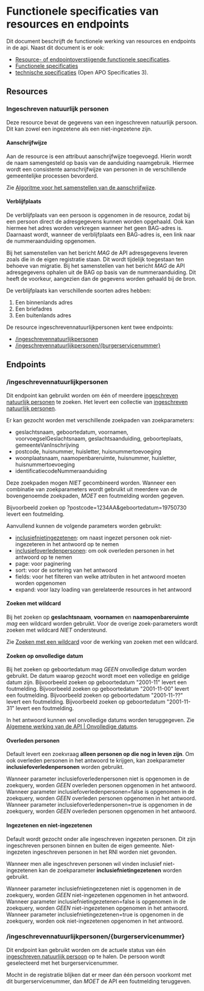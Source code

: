 # Functionele specificaties van resources en endpoints
Dit document beschrijft de functionele werking van resources en endpoints in de api.
Naast dit document is er ook:
* [Resource- of endpointoverstijgende functionele specificaties](algemene_werking_api.md).
* [Functionele specificaties](functionele_specificaties.md)
* [technische specificaties](https://github.com/VNG-Realisatie/Bevragingen-ingeschreven-personen/blob/master/api-specificatie/openapi.yaml) (Open APO Specificaties 3).

## Resources
### Ingeschreven natuurlijk personen
Deze resource bevat de gegevens van een ingeschreven natuurlijk persoon. Dit kan zowel een ingezetene als een niet-ingezetene zijn.

#### Aanschrijfwijze
Aan de resource is een attribuut aanschrijfwijze toegevoegd. Hierin wordt de naam samengesteld op basis van de aanduiding naamgebruik. Hiermee wordt een consistente aanschrijfwijze van personen in de verschillende gemeentelijke processen bevorderd.

Zie [Algoritme voor het samenstellen van de aanschrijfwijze](https://github.com/VNG-Realisatie/Bevragingen-ingeschreven-personen/blob/master/api-specificatie/Aanschijfwijze%20opstellen.md).

#### Verblijfplaats
De verblijfplaats van een persoon is opgenomen in de resource, zodat bij een persoon direct de adresgegevens kunnen worden opgehaald. Ook kan hiermee het adres worden verkregen wanneer het geen BAG-adres is.
Daarnaast wordt, wanneer de verblijfplaats een BAG-adres is, een link naar de nummeraanduiding opgenomen.

Bij het samenstellen van het bericht *MAG* de API adresgegevens leveren zoals die in de eigen registratie staan. Dit wordt tijdelijk toegestaan ten behoeve van migratie.
Bij het samenstellen van het bericht *MAG* de API adresgegevens ophalen uit de BAG op basis van de nummeraanduiding. Dit heeft de voorkeur, aangezien dan de gegevens worden gehaald bij de bron.

De verblijfplaats kan verschillende soorten adres hebben:
1. Een binnenlands adres
2. Een briefadres
3. Een buitenlands adres

De resource ingeschrevennatuurlijkpersonen kent twee endpoints:
* [/ingeschrevennatuurlijkpersonen](#ingeschrevennatuurlijkpersonen)
* [/ingeschrevennatuurlijkpersonen/{burgerservicenummer}](#ingeschrevennatuurlijkpersonenburgerservicenummer)


## Endpoints

### /ingeschrevennatuurlijkpersonen
Dit endpoint kan gebruikt worden om één of meerdere [ingeschreven natuurlijk personen](#ingeschreven-natuurlijk-personen) te zoeken. Het levert een collectie van [ingeschreven natuurlijk personen](#Ingeschrevennatuurlijkpersonen).

Er kan gezocht worden met verschillende zoekpaden van zoekparameters:
* geslachtsnaam, geboortedatum, voornamen, voorvoegselGeslachtsnaam, geslachtsaanduiding, geboorteplaats, gemeenteVanInschrijving
* postcode, huisnummer, huisletter, huisnummertoevoeging
* woonplaatsnaam, naamopenbareruimte, huisnummer, huisletter, huisnummertoevoeging
* identificatiecodeNummeraanduiding

Deze zoekpaden mogen *NIET* gecombineerd worden. Wanneer een combinatie van zoekparameters wordt gebruikt uit meerdere van de bovengenoemde zoekpaden, *MOET* een foutmelding worden gegeven.

Bijvoorbeeld zoeken op ?postcode=1234AA&geboortedatum=19750730 levert een foutmelding.

Aanvullend kunnen de volgende parameters worden gebruikt:
* [inclusiefnietingezetenen](#ingezetenen-en-niet-ingezetenen): om naast ingezet personen ook niet-ingezeteren in het antwoord op te nemen
* [inclusiefoverledenpersonen](#overleden-personen): om ook overleden personen in het antwoord op te nemen
* page: voor paginering
* sort: voor de sortering van het antwoord
* fields: voor het filteren van welke attributen in het antwoord moeten worden opgenomen
* expand: voor lazy loading van gerelateerde resources in het antwoord

#### Zoeken met wildcard
Bij het zoeken op **geslachtsnaam**, **voornamen** en **naamopenbareruimte** *mag* een wildcard worden gebruikt. Voor de overige zoek-parameters wordt zoeken met wildcard *NIET* ondersteund.

Zie [Zoeken met een wildcard](algemene_werking_api.md#zoeken-met-een-wildcard) voor de werking van zoeken met een wildcard.

#### Zoeken op onvolledige datum
Bij het zoeken op geboortedatum mag *GEEN* onvolledige datum worden gebruikt.
De datum waarop gezocht wordt moet een volledige en geldige datum zijn.
  Bijvoorbeeld zoeken op geboortedatum "2001-11" levert een foutmelding.
  Bijvoorbeeld zoeken op geboortedatum "2001-11-00" levert een foutmelding.
  Bijvoorbeeld zoeken op geboortedatum "2001-11-??" levert een foutmelding.
  Bijvoorbeeld zoeken op geboortedatum "2001-11-31" levert een foutmelding.

In het antwoord kunnen wel onvolledige datums worden teruggegeven. Zie [Algemene werking van de API | Onvolledige datums](algemene_werking_api.md#onvolledige-datums).

#### Overleden personen
Default levert een zoekvraag **alleen personen op die nog in leven zijn**.
Om ook overleden personen in het antwoord te krijgen, kan zoekparameter **inclusiefoverledenpersonen** worden gebruikt.

Wanneer parameter inclusiefoverledenpersonen niet is opgenomen in de zoekquery, worden *GEEN* overleden personen opgenomen in het antwoord.
Wanneer parameter inclusiefoverledenpersonen=false is opgenomen in de zoekquery, worden *GEEN* overleden personen opgenomen in het antwoord.
Wanneer parameter inclusiefoverledenpersonen=true is opgenomen in de zoekquery, worden *GEEN* overleden personen opgenomen in het antwoord.

#### Ingezetenen en niet-ingezetenen
Default wordt gezocht onder alle ingeschreven ingezeten personen. Dit zijn ingeschreven personen binnen en buiten de eigen gemeente.  Niet-ingezeten ingeschreven personen in het RNI worden niet gevonden.

Wanneer men alle ingeschreven personen wil vinden inclusief niet-ingezetenen kan de zoekparameter **inclusiefnietingezetenen** worden gebruikt.

Wanneer parameter inclusiefnietingezetenen niet is opgenomen in de zoekquery, worden *GEEN* niet-ingezetenen opgenomen in het antwoord.
Wanneer parameter inclusiefnietingezetenen=false is opgenomen in de zoekquery, worden *GEEN* niet-ingezetenen opgenomen in het antwoord.
Wanneer parameter inclusiefnietingezetenen=true is opgenomen in de zoekquery, worden ook niet-ingezetenen opgenomen in het antwoord.

### /ingeschrevennatuurlijkpersonen/{burgerservicenummer}
Dit endpoint kan gebruikt worden om de actuele status van één [ingeschreven natuurlijk persoon](#ingeschreven-natuurlijk-personen) op te halen.
De persoon wordt geselecteerd met het burgerservicenummer.

Mocht in de registratie blijken dat er meer dan één persoon voorkomt met dit burgerservicenummer, dan *MOET* de API een foutmelding teruggeven.
